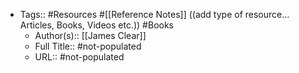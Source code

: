 - Tags:: #Resources #[[Reference Notes]] ((add type of resource... Articles, Books, Videos etc.)) #Books
    - Author(s):: [[James Clear]]
    - Full Title:: #not-populated
    - URL:: #not-populated
